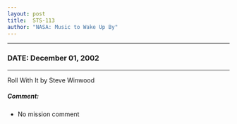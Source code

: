 ```yaml
---
layout: post
title:  STS-113
author: "NASA: Music to Wake Up By"
---
```


----
### DATE: December 01, 2002
----
Roll With It by Steve Winwood

##### Comment:
* No mission comment
